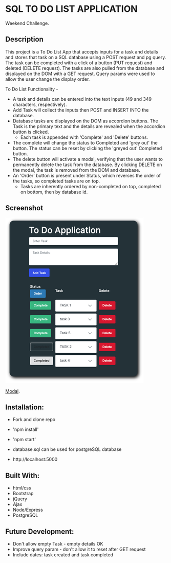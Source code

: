 # SQL TO DO LIST APPLICATION

Weekend Challenge.

## Description

This project is a To Do List App that accepts inputs for a task and details and stores that task on a SQL database using a POST request and pg query.  The task can be completed with a click of a button (PUT request) and deleted (DELETE request).  The tasks are also pulled from the database and displayed on the DOM with a GET request.  Query params were used to allow the user change the display order.


To Do List Functionality - 
 - A task and details can be entered into the text inputs (49 and 349 characters, respectively).
 - Add Task will collect the inputs then POST and INSERT INTO the database.
 - Database tasks are displayed on the DOM as accordion buttons.  The Task is the primary text and the details are revealed when the accordion button is clicked.
    - Each task is appended with 'Complete' and 'Delete' buttons.
 - The complete will change the status to Completed and 'grey out' the button. The status can be reset by clicking the 'greyed out' Completed button.
 - The delete button will activate a modal, verifying that the user wants to permanently delete the task from the database.  By clicking DELETE on the modal, the task is removed from the DOM and database.
 - An 'Order' button is present under Status, which reverses the order of the tasks, so completed tasks are on top.
    - Tasks are inherently ordered by non-completed on top, completed on bottom, then by database id.

## Screenshot

![Project Screen Shot](./server/Images/ScreenshotCompletes.png)

[Modal](https://github.com/matthewbouc/weekend-sql-to-do-list/blob/master/server/Images/To%20Do%20App-modal.png).


## Installation:

 - Fork and clone repo
 
 - 'npm install'
 - 'npm start'
 
 - database.sql can be used for postgreSQL database

 - http://localhost:5000


## Built With:

- html/css
- Bootstrap
- jQuery
- Ajax
- Node/Express
- PostgreSQL

## Future Development:

- Don't allow empty Task - empty details OK
- Improve query param - don't allow it to reset after GET request
- Include dates: task created and task completed